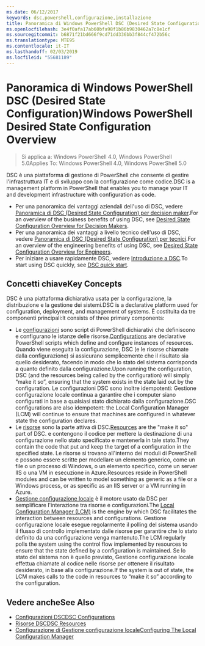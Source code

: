 ```yaml
---
ms.date: 06/12/2017
keywords: dsc,powershell,configurazione,installazione
title: Panoramica di Windows PowerShell DSC (Desired State Configuration)
ms.openlocfilehash: 3e4f0afa17ab60bfa98f1b86b9830462a7c8e1cf
ms.sourcegitcommit: b6871f21bd666f9cd71dd336bb3f844cf472b56c
ms.translationtype: MTE95
ms.contentlocale: it-IT
ms.lasthandoff: 02/03/2019
ms.locfileid: "55681189"
---
```

# <a name="windows-powershell-desired-state-configuration-overview"></a><span data-ttu-id="8b69c-103">Panoramica di Windows PowerShell DSC (Desired State Configuration)</span><span class="sxs-lookup"><span data-stu-id="8b69c-103">Windows PowerShell Desired State Configuration Overview</span></span>

> <span data-ttu-id="8b69c-104">Si applica a: Windows PowerShell 4.0, Windows PowerShell 5.0</span><span class="sxs-lookup"><span data-stu-id="8b69c-104">Applies To: Windows PowerShell 4.0, Windows PowerShell 5.0</span></span>

<span data-ttu-id="8b69c-105">DSC è una piattaforma di gestione di PowerShell che consente di gestire l'infrastruttura IT e di sviluppo con la configurazione come codice.</span><span class="sxs-lookup"><span data-stu-id="8b69c-105">DSC is a management platform in PowerShell that enables you to manage your IT and development infrastructure with configuration as code.</span></span>

- <span data-ttu-id="8b69c-106">Per una panoramica dei vantaggi aziendali dell'uso di DSC, vedere [Panoramica di DSC (Desired State Configuration) per decision maker](decisionMaker.md).</span><span class="sxs-lookup"><span data-stu-id="8b69c-106">For an overview of the business benefits of using DSC, see [Desired State Configuration Overview for Decision Makers](decisionMaker.md).</span></span>
- <span data-ttu-id="8b69c-107">Per una panoramica dei vantaggi a livello tecnico dell'uso di DSC, vedere [Panoramica di DSC (Desired State Configuration) per tecnici](DscForEngineers.md).</span><span class="sxs-lookup"><span data-stu-id="8b69c-107">For an overview of the engineering benefits of using DSC, see [Desired State Configuration Overview for Engineers](DscForEngineers.md).</span></span>
- <span data-ttu-id="8b69c-108">Per iniziare a usare rapidamente DSC, vedere [Introduzione a DSC](../quickstarts/website-quickstart.md).</span><span class="sxs-lookup"><span data-stu-id="8b69c-108">To start using DSC quickly, see [DSC quick start](../quickstarts/website-quickstart.md).</span></span>

## <a name="key-concepts"></a><span data-ttu-id="8b69c-109">Concetti chiave</span><span class="sxs-lookup"><span data-stu-id="8b69c-109">Key Concepts</span></span>

<span data-ttu-id="8b69c-110">DSC è una piattaforma dichiarativa usata per la configurazione, la distribuzione e la gestione dei sistemi.</span><span class="sxs-lookup"><span data-stu-id="8b69c-110">DSC is a declarative platform used for configuration, deployment, and management of systems.</span></span> <span data-ttu-id="8b69c-111">È costituita da tre componenti principali:</span><span class="sxs-lookup"><span data-stu-id="8b69c-111">It consists of three primary components:</span></span>

- <span data-ttu-id="8b69c-112">Le [configurazioni](../configurations/configurations.md) sono script di PowerShell dichiarativi che definiscono e configurano le istanze delle risorse.</span><span class="sxs-lookup"><span data-stu-id="8b69c-112">[Configurations](../configurations/configurations.md) are declarative PowerShell scripts which define and configure instances of resources.</span></span>
    <span data-ttu-id="8b69c-113">Quando viene eseguita la configurazione, DSC (e le risorse chiamate dalla configurazione) si assicurano semplicemente che il risultato sia quello desiderato, facendo in modo che lo stato del sistema corrisponda a quanto definito dalla configurazione.</span><span class="sxs-lookup"><span data-stu-id="8b69c-113">Upon running the configuration, DSC (and the resources being called by the configuration) will simply “make it so”, ensuring that the system exists in the state laid out by the configuration.</span></span>
    <span data-ttu-id="8b69c-114">Le configurazioni DSC sono inoltre idempotenti: Gestione configurazione locale continua a garantire che i computer siano configurati in base a qualsiasi stato dichiarato dalla configurazione.</span><span class="sxs-lookup"><span data-stu-id="8b69c-114">DSC configurations are also idempotent: the Local Configuration Manager (LCM) will continue to ensure that machines are configured in whatever state the configuration declares.</span></span>
- <span data-ttu-id="8b69c-115">Le [risorse](../resources/resources.md) sono la parte attiva di DSC.</span><span class="sxs-lookup"><span data-stu-id="8b69c-115">[Resources](../resources/resources.md) are the "make it so" part of DSC.</span></span> <span data-ttu-id="8b69c-116">e contengono il codice per mettere la destinazione di una configurazione nello stato specificato e mantenerla in tale stato.</span><span class="sxs-lookup"><span data-stu-id="8b69c-116">They contain the code that put and keep the target of a configuration in the specified state.</span></span>
    <span data-ttu-id="8b69c-117">Le risorse si trovano all'interno dei moduli di PowerShell e possono essere scritte per modellare un elemento generico, come un file o un processo di Windows, o un elemento specifico, come un server IIS o una VM in esecuzione in Azure.</span><span class="sxs-lookup"><span data-stu-id="8b69c-117">Resources reside in PowerShell modules and can be written to model something as generic as a file or a Windows process, or as specific as an IIS server or a VM running in Azure.</span></span>
- <span data-ttu-id="8b69c-118">[Gestione configurazione locale](../managing-nodes/metaConfig.md) è il motore usato da DSC per semplificare l'interazione tra risorse e configurazioni.</span><span class="sxs-lookup"><span data-stu-id="8b69c-118">The [Local Configuration Manager (LCM)](../managing-nodes/metaConfig.md) is the engine by which DSC facilitates the interaction between resources and configurations.</span></span>
    <span data-ttu-id="8b69c-119">Gestione configurazione locale esegue regolarmente il polling del sistema usando il flusso di controllo implementato dalle risorse per garantire che lo stato definito da una configurazione venga mantenuto.</span><span class="sxs-lookup"><span data-stu-id="8b69c-119">The LCM regularly polls the system using the control flow implemented by resources to ensure that the state defined by a configuration is maintained.</span></span>
    <span data-ttu-id="8b69c-120">Se lo stato del sistema non è quello previsto, Gestione configurazione locale effettua chiamate al codice nelle risorse per ottenere il risultato desiderato, in base alla configurazione.</span><span class="sxs-lookup"><span data-stu-id="8b69c-120">If the system is out of state, the LCM makes calls to the code in resources to “make it so” according to the configuration.</span></span>

## <a name="see-also"></a><span data-ttu-id="8b69c-121">Vedere anche</span><span class="sxs-lookup"><span data-stu-id="8b69c-121">See Also</span></span>

- [<span data-ttu-id="8b69c-122">Configurazioni DSC</span><span class="sxs-lookup"><span data-stu-id="8b69c-122">DSC Configurations</span></span>](../configurations/configurations.md)
- [<span data-ttu-id="8b69c-123">Risorse DSC</span><span class="sxs-lookup"><span data-stu-id="8b69c-123">DSC Resources</span></span>](../resources/resources.md)
- [<span data-ttu-id="8b69c-124">Configurazione di Gestione configurazione locale</span><span class="sxs-lookup"><span data-stu-id="8b69c-124">Configuring The Local Configuration Manager</span></span>](../managing-nodes/metaConfig.md)
